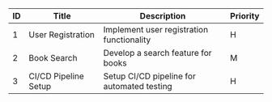 | ID | Title               | Description                                     | Priority |
|----|----------------------|-------------------------------------------------|----------|
| 1  | User Registration    | Implement user registration functionality       | H        |
| 2  | Book Search          | Develop a search feature for books              | M        |
| 3  | CI/CD Pipeline Setup | Setup CI/CD pipeline for automated testing      | H        |
